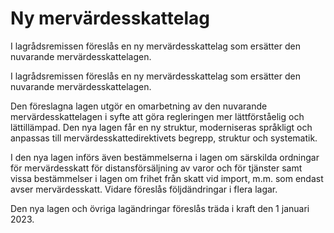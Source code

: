 # Ny mervärdesskattelag

I lagrådsremissen föreslås en ny mervärdesskattelag som ersätter den nuvarande mervärdesskattelagen.

I lagrådsremissen föreslås en ny mervärdesskattelag som ersätter den nuvarande mervärdesskattelagen.

Den föreslagna lagen utgör en omarbetning av den nuvarande mervärdesskattelagen i syfte att göra regleringen mer lättförståelig och lättillämpad. Den nya lagen får en ny struktur, moderniseras språkligt och anpassas till mervärdesskattedirektivets begrepp, struktur och systematik.

I den nya lagen införs även bestämmelserna i lagen om särskilda ordningar för mervärdesskatt för distansförsäljning av varor och för tjänster samt vissa bestämmelser i lagen om frihet från skatt vid import, m.m. som endast avser mervärdesskatt. Vidare föreslås följdändringar i flera lagar.

Den nya lagen och övriga lagändringar föreslås träda i kraft den 1 januari 2023.
